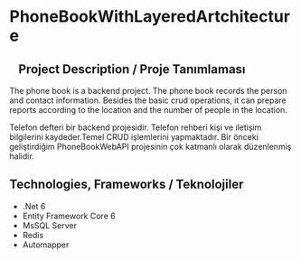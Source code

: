 # PhoneBookWithLayeredArtchitecture

<h2 dir="auto"><a id="user-content-project-description" class="anchor" aria-hidden="true" href="#project-description"><svg class="octicon octicon-link" viewBox="0 0 16 16" version="1.1" width="16" height="16" aria-hidden="true"><path fill-rule="evenodd"></path></svg></a>Project Description / Proje Tanımlaması</h2>
<p dir="auto">The phone book is a backend project. The phone book records the person and contact information. Besides the basic crud operations, it can prepare reports according to the location and the number of people in the location.</p>
<p dir="auto">Telefon defteri bir backend projesidir. Telefon rehberi kişi ve iletişim bilgilerini kaydeder.Temel CRUD işlemlerini yapmaktadır. Bir önceki geliştirdiğim PhoneBookWebAPI projesinin çok katmanlı olarak düzenlenmiş halidir.</p>

## Technologies, Frameworks / Teknolojiler

  * .Net 6 
  * Entity Framework Core 6
  * MsSQL Server
  * Redis
  * Automapper
